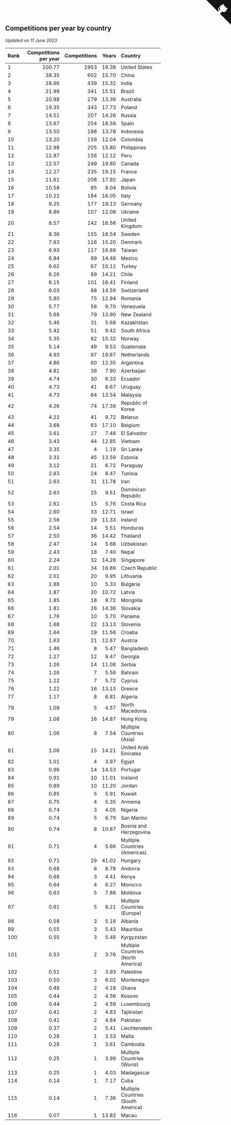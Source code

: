 ## Competitions per year by country

*Updated on 11 June 2023*

| Rank | Competitions per year | Competitions | Years | Country |
| :--- | ---: | ---: | ---: | :--- |
| 1 | 100.77 | 1953 | 19.38 | United States |
| 2 | 38.35 | 602 | 15.70 | China |
| 3 | 28.66 | 439 | 15.32 | India |
| 4 | 21.99 | 341 | 15.51 | Brazil |
| 5 | 20.88 | 279 | 13.36 | Australia |
| 6 | 19.35 | 343 | 17.73 | Poland |
| 7 | 14.51 | 207 | 14.26 | Russia |
| 8 | 13.67 | 254 | 18.58 | Spain |
| 9 | 13.50 | 186 | 13.78 | Indonesia |
| 10 | 13.20 | 159 | 12.04 | Colombia |
| 11 | 12.98 | 205 | 15.80 | Philippines |
| 12 | 12.87 | 156 | 12.12 | Peru |
| 13 | 12.57 | 249 | 19.80 | Canada |
| 14 | 12.27 | 235 | 19.15 | France |
| 15 | 11.61 | 208 | 17.92 | Japan |
| 16 | 10.58 | 85 | 8.04 | Bolivia |
| 17 | 10.22 | 164 | 16.05 | Italy |
| 18 | 9.25 | 177 | 19.13 | Germany |
| 19 | 8.86 | 107 | 12.08 | Ukraine |
| 20 | 8.57 | 142 | 16.56 | United Kingdom |
| 21 | 8.36 | 155 | 18.54 | Sweden |
| 22 | 7.63 | 116 | 15.20 | Denmark |
| 23 | 6.93 | 117 | 16.89 | Taiwan |
| 24 | 6.84 | 99 | 14.48 | Mexico |
| 25 | 6.62 | 67 | 10.12 | Turkey |
| 26 | 6.26 | 89 | 14.21 | Chile |
| 27 | 6.15 | 101 | 16.41 | Finland |
| 28 | 6.03 | 88 | 14.59 | Switzerland |
| 29 | 5.80 | 75 | 12.94 | Romania |
| 30 | 5.77 | 56 | 9.70 | Venezuela |
| 31 | 5.68 | 79 | 13.90 | New Zealand |
| 32 | 5.46 | 31 | 5.68 | Kazakhstan |
| 33 | 5.42 | 51 | 9.42 | South Africa |
| 34 | 5.35 | 82 | 15.32 | Norway |
| 35 | 5.14 | 49 | 9.53 | Guatemala |
| 36 | 4.93 | 97 | 19.67 | Netherlands |
| 37 | 4.86 | 60 | 12.35 | Argentina |
| 38 | 4.81 | 38 | 7.90 | Azerbaijan |
| 39 | 4.74 | 30 | 6.33 | Ecuador |
| 40 | 4.73 | 41 | 8.67 | Uruguay |
| 41 | 4.73 | 64 | 13.54 | Malaysia |
| 42 | 4.26 | 74 | 17.39 | Republic of Korea |
| 43 | 4.22 | 41 | 9.72 | Belarus |
| 44 | 3.68 | 63 | 17.10 | Belgium |
| 45 | 3.61 | 27 | 7.48 | El Salvador |
| 46 | 3.43 | 44 | 12.85 | Vietnam |
| 47 | 3.35 | 4 | 1.19 | Sri Lanka |
| 48 | 3.31 | 45 | 13.59 | Estonia |
| 49 | 3.12 | 21 | 6.72 | Paraguay |
| 50 | 2.83 | 24 | 8.47 | Tunisia |
| 51 | 2.63 | 31 | 11.78 | Iran |
| 52 | 2.63 | 25 | 9.51 | Dominican Republic |
| 53 | 2.61 | 15 | 5.76 | Costa Rica |
| 54 | 2.60 | 33 | 12.71 | Israel |
| 55 | 2.56 | 29 | 11.33 | Ireland |
| 56 | 2.54 | 14 | 5.51 | Honduras |
| 57 | 2.50 | 36 | 14.42 | Thailand |
| 58 | 2.47 | 14 | 5.66 | Uzbekistan |
| 59 | 2.43 | 18 | 7.40 | Nepal |
| 60 | 2.24 | 32 | 14.28 | Singapore |
| 61 | 2.01 | 34 | 16.89 | Czech Republic |
| 62 | 2.01 | 20 | 9.95 | Lithuania |
| 63 | 1.88 | 10 | 5.33 | Bulgaria |
| 64 | 1.87 | 20 | 10.72 | Latvia |
| 65 | 1.85 | 18 | 9.72 | Mongolia |
| 66 | 1.81 | 26 | 14.36 | Slovakia |
| 67 | 1.76 | 10 | 5.70 | Panama |
| 68 | 1.68 | 22 | 13.13 | Slovenia |
| 69 | 1.64 | 19 | 11.56 | Croatia |
| 70 | 1.63 | 21 | 12.87 | Austria |
| 71 | 1.46 | 8 | 5.47 | Bangladesh |
| 72 | 1.27 | 12 | 9.47 | Georgia |
| 73 | 1.26 | 14 | 11.08 | Serbia |
| 74 | 1.26 | 7 | 5.56 | Bahrain |
| 75 | 1.22 | 7 | 5.72 | Cyprus |
| 76 | 1.22 | 16 | 13.13 | Greece |
| 77 | 1.17 | 8 | 6.81 | Algeria |
| 78 | 1.09 | 5 | 4.57 | North Macedonia |
| 79 | 1.08 | 16 | 14.87 | Hong Kong |
| 80 | 1.06 | 8 | 7.54 | Multiple Countries (Asia) |
| 81 | 1.06 | 15 | 14.21 | United Arab Emirates |
| 82 | 1.01 | 4 | 3.97 | Egypt |
| 83 | 0.96 | 14 | 14.53 | Portugal |
| 84 | 0.91 | 10 | 11.01 | Iceland |
| 85 | 0.89 | 10 | 11.20 | Jordan |
| 86 | 0.85 | 5 | 5.91 | Kuwait |
| 87 | 0.75 | 4 | 5.35 | Armenia |
| 88 | 0.74 | 3 | 4.05 | Nigeria |
| 89 | 0.74 | 5 | 6.79 | San Marino |
| 90 | 0.74 | 8 | 10.87 | Bosnia and Herzegovina |
| 91 | 0.71 | 4 | 5.66 | Multiple Countries (Americas) |
| 92 | 0.71 | 29 | 41.02 | Hungary |
| 93 | 0.68 | 6 | 8.78 | Andorra |
| 94 | 0.68 | 3 | 4.41 | Kenya |
| 95 | 0.64 | 4 | 6.27 | Morocco |
| 96 | 0.63 | 5 | 7.88 | Moldova |
| 97 | 0.61 | 5 | 8.21 | Multiple Countries (Europe) |
| 98 | 0.58 | 3 | 5.16 | Albania |
| 99 | 0.55 | 3 | 5.43 | Mauritius |
| 100 | 0.55 | 3 | 5.46 | Kyrgyzstan |
| 101 | 0.53 | 2 | 3.76 | Multiple Countries (North America) |
| 102 | 0.51 | 2 | 3.93 | Palestine |
| 103 | 0.50 | 3 | 6.02 | Montenegro |
| 104 | 0.48 | 2 | 4.18 | Ghana |
| 105 | 0.44 | 2 | 4.56 | Kosovo |
| 106 | 0.44 | 2 | 4.59 | Luxembourg |
| 107 | 0.41 | 2 | 4.83 | Tajikistan |
| 108 | 0.41 | 2 | 4.84 | Pakistan |
| 109 | 0.37 | 2 | 5.41 | Liechtenstein |
| 110 | 0.28 | 1 | 3.53 | Malta |
| 111 | 0.28 | 1 | 3.61 | Cambodia |
| 112 | 0.25 | 1 | 3.99 | Multiple Countries (World) |
| 113 | 0.25 | 1 | 4.03 | Madagascar |
| 114 | 0.14 | 1 | 7.17 | Cuba |
| 115 | 0.14 | 1 | 7.36 | Multiple Countries (South America) |
| 116 | 0.07 | 1 | 13.82 | Macau |


<a href="https://github.com/JustinTimeCuber/wca_statistics" class="github-corner" aria-label="View source on Github"><svg width="80" height="80" viewBox="0 0 250 250" style="fill:#151513; color:#fff; position: absolute; top: 0; border: 0; right: 0;" aria-hidden="true"><path d="M0,0 L115,115 L130,115 L142,142 L250,250 L250,0 Z"></path><path d="M128.3,109.0 C113.8,99.7 119.0,89.6 119.0,89.6 C122.0,82.7 120.5,78.6 120.5,78.6 C119.2,72.0 123.4,76.3 123.4,76.3 C127.3,80.9 125.5,87.3 125.5,87.3 C122.9,97.6 130.6,101.9 134.4,103.2" fill="currentColor" style="transform-origin: 130px 106px;" class="octo-arm"></path><path d="M115.0,115.0 C114.9,115.1 118.7,116.5 119.8,115.4 L133.7,101.6 C136.9,99.2 139.9,98.4 142.2,98.6 C133.8,88.0 127.5,74.4 143.8,58.0 C148.5,53.4 154.0,51.2 159.7,51.0 C160.3,49.4 163.2,43.6 171.4,40.1 C171.4,40.1 176.1,42.5 178.8,56.2 C183.1,58.6 187.2,61.8 190.9,65.4 C194.5,69.0 197.7,73.2 200.1,77.6 C213.8,80.2 216.3,84.9 216.3,84.9 C212.7,93.1 206.9,96.0 205.4,96.6 C205.1,102.4 203.0,107.8 198.3,112.5 C181.9,128.9 168.3,122.5 157.7,114.1 C157.9,116.9 156.7,120.9 152.7,124.9 L141.0,136.5 C139.8,137.7 141.6,141.9 141.8,141.8 Z" fill="currentColor" class="octo-body"></path></svg></a><style>.github-corner:hover .octo-arm{animation:octocat-wave 560ms ease-in-out}@keyframes octocat-wave{0%,100%{transform:rotate(0)}20%,60%{transform:rotate(-25deg)}40%,80%{transform:rotate(10deg)}}@media (max-width:500px){.github-corner:hover .octo-arm{animation:none}.github-corner .octo-arm{animation:octocat-wave 560ms ease-in-out}}</style>
